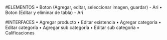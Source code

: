 #ELEMENTOS
• Boton (Agregar, editar, seleccionar imagen, guardar) - Ari
• Boton (Editar y eliminar de tabla) - Ari

#INTERFACES
• Agregar producto 
• Editar existencia 
• Agregar categoría 
• Editar categoría 
• Agregar sub categoría 
• Editar sub categoría 
• Calificaciones 
